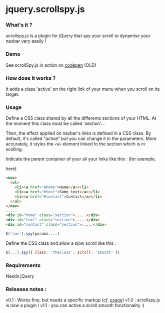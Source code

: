 jquery.scrollspy.js
======================

### What's it ?

scrollspy.js is a plugin for jQuery that spy your scroll to dynamise your navbar very easily !

### Demo

See scrollSpy.js in action on [codepen](http://codepen.io/anon/pen/krqDj/) (OLD)

### How does it works ?

It adds a class 'active' on the right link of your menu when you scroll on its target.

### Usage

Define a CSS class shared by all the differents sections of your HTML. At the moment this class must be called 'section'...

Then, the effect applied on navbar's links is defined in a CSS class. By default, it's called "active" but you can change it in the parameters. More accurately, it styles the `<a>` element linked to the section which is in scolling.

Indicate the parent container of your all your links like this : (for exemple, <nav> here)

```html
<nav>
  <ul>
    <li><a href="#home">Home</a></li>
    <li><a href="#text">Some text</a></li>
    <li><a href="#contact">Contact</a></li>
  </ul>
</nav>
.....
<div id="home" class="section">.....</div>
<div id="text" class="section">.....</div>
<div id="contact" class="section">.....</div>
```

```javascript
$('nav').spy(params....)
```

Define the CSS class and allow a slow scroll like this :

```javascript
$(...).spy({ class: 'theClass', scroll: 'smooth' })
```

### Requirements

Needs jQuery

### Releases notes :

v0.1 : Works fine, but needs a specific markup (*cf.* [usage](https://github.com/pimolo/scrollspy.js#usage))
v1.0 : scrollspy.js is now a plugin !
v1.1 : you can active a scroll smooth fonctionality :)
